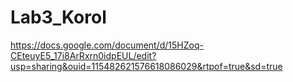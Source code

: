 # Lab3_Korol
https://docs.google.com/document/d/15HZoq-CEteuyE5_17i8ArRxrn0idpEUL/edit?usp=sharing&ouid=115482621576618086029&rtpof=true&sd=true
